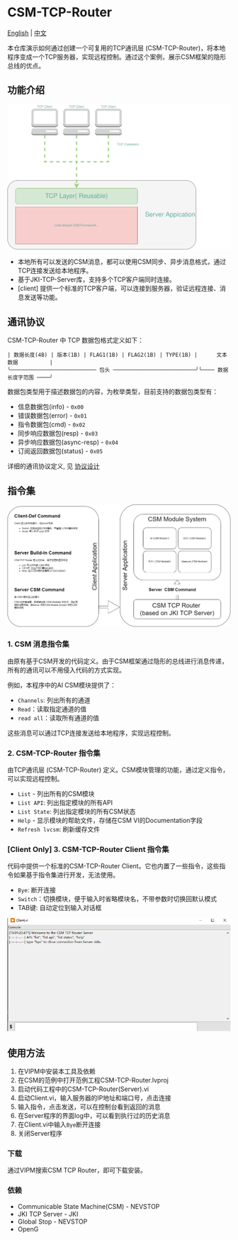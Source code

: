 # CSM-TCP-Router

[English](./README.md) | [中文](./README(zh-cn).md)

本仓库演示如何通过创建一个可复用的TCP通讯层 (CSM-TCP-Router)，将本地程序变成一个TCP服务器，实现远程控制。通过这个案例，展示CSM框架的隐形总线的优点。

## 功能介绍

![framework](.doc/CSM-TCP-Router%201.svg)

- 本地所有可以发送的CSM消息，都可以使用CSM同步、异步消息格式，通过TCP连接发送给本地程序。
- 基于JKI-TCP-Server库，支持多个TCP客户端同时连接。
- [client] 提供一个标准的TCP客户端，可以连接到服务器，验证远程连接、消息发送等功能。

## 通讯协议

CSM-TCP-Router 中 TCP 数据包格式定义如下：

```
| 数据长度(4B) | 版本(1B) | FLAG1(1B) | FLAG2(1B) | TYPE(1B) |      文本数据          |
╰─────────────────────────── 包头 ──────────────────────────╯╰──── 数据长度字范围 ────╯
```

数据包类型用于描述数据包的内容，为枚举类型，目前支持的数据包类型有：

- 信息数据包(info) - `0x00`
- 错误数据包(error) - `0x01`
- 指令数据包(cmd) - `0x02`
- 同步响应数据包(resp) - `0x03`
- 异步响应数据包(async-resp) - `0x04`
- 订阅返回数据包(status) - `0x05`

详细的通讯协议定义, 见 [协议设计](.doc/Protocol.v0.(zh-cn).md)

## 指令集

![image](.doc/CSM-TCP-Router.drawio.png)

### 1. CSM 消息指令集

由原有基于CSM开发的代码定义。由于CSM框架通过隐形的总线进行消息传递，所有的通讯可以不用侵入代码的方式实现。

例如，本程序中的AI CSM模块提供了：

- `Channels`: 列出所有的通道
- `Read`：读取指定通道的值
- `read all`：读取所有通道的值

这些消息可以通过TCP连接发送给本地程序，实现远程控制。

### 2. CSM-TCP-Router 指令集

由TCP通讯层 (CSM-TCP-Router) 定义。CSM模块管理的功能，通过定义指令，可以实现远程控制。

- `List` - 列出所有的CSM模块
- `List API`: 列出指定模块的所有API
- `List State`: 列出指定模块的所有CSM状态
- `Help` - 显示模块的帮助文件，存储在CSM VI的Documentation字段
- `Refresh lvcsm`: 刷新缓存文件

### [Client Only] 3. CSM-TCP-Router Client 指令集

代码中提供一个标准的CSM-TCP-Router Client。它也内置了一些指令，这些指令如果基于指令集进行开发，无法使用。

- `Bye`: 断开连接
- `Switch`：切换模块，便于输入时省略模块名，不带参数时切换回默认模式
- TAB键: 自动定位到输入对话框

![CSM-TCP-Router Client Console](.doc/Client.png)

## 使用方法

1. 在VIPM中安装本工具及依赖
2. 在CSM的范例中打开范例工程CSM-TCP-Router.lvproj
3. 启动代码工程中的CSM-TCP-Router(Server).vi
4. 启动Client.vi，输入服务器的IP地址和端口号，点击连接
5. 输入指令，点击发送，可以在控制台看到返回的消息
6. 在Server程序的界面log中，可以看到执行过的历史消息
7. 在Client.vi中输入`Bye`断开连接
8. 关闭Server程序

### 下载

通过VIPM搜索CSM TCP Router，即可下载安装。

### 依赖

- Communicable State Machine(CSM) - NEVSTOP
- JKI TCP Server - JKI
- Global Stop - NEVSTOP
- OpenG
